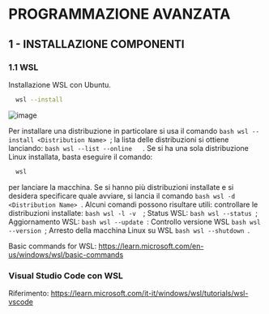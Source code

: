 # PROGRAMMAZIONE AVANZATA

## 1 - INSTALLAZIONE COMPONENTI

### 1.1 WSL

Installazione WSL con Ubuntu.
 ```bash
   wsl --install
   ```
![image](https://github.com/user-attachments/assets/0aad71a9-9819-4086-9845-c5391797305c)


Per installare una distribuzione in particolare si usa il comando  ```bash wsl --install <Distribution Name> ```; la lista delle distribuzioni si ottiene lanciando:  ```bash wsl --list --online   ```.
Se si ha una sola distribuzione Linux installata, basta eseguire il comando:
 ```bash
   wsl 
   ```
per lanciare la macchina. Se si hanno più distribuzioni installate e si desidera specificare quale avviare, si lancia il comando  ```bash wsl -d <Distribution Name> ```.
Alcuni comandi possono risultare utili: controllare le distribuzioni installate: ```bash wsl -l -v  ```; Status WSL: ```bash wsl --status ```; Aggiornamento WSL: ```bash wsl --update ```: Controllo versione WSL ```bash wsl --version ```; Arresto della macchina Linux su WSL ```bash wsl --shutdown ```.


Basic commands for WSL: https://learn.microsoft.com/en-us/windows/wsl/basic-commands

### Visual Studio Code con WSL



Riferimento: https://learn.microsoft.com/it-it/windows/wsl/tutorials/wsl-vscode

